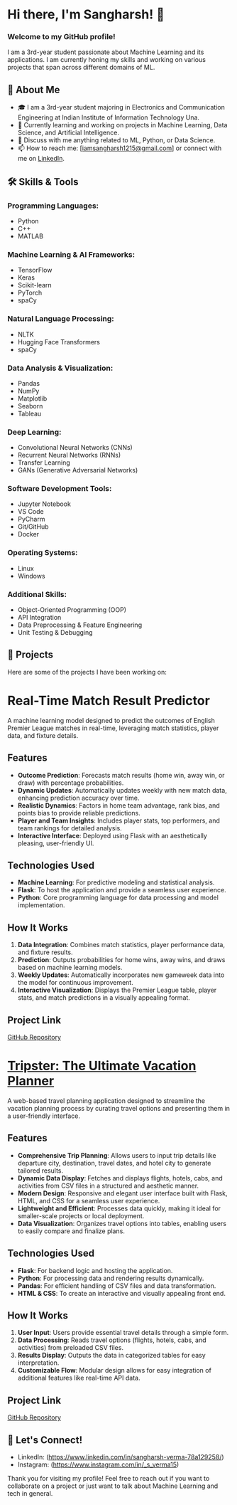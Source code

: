 # Hi there, I'm Sangharsh! 👋

### Welcome to my GitHub profile!

I am a 3rd-year student passionate about Machine Learning and its applications. I am currently honing my skills and working on various projects that span across different domains of ML.

## 🚀 About Me

- 🎓 I am a 3rd-year student majoring in Electronics and Communication Engineering at Indian Institute of Information Technology Una.
- 🌱 Currently learning and working on projects in Machine Learning, Data Science, and Artificial Intelligence.
- 💬 Discuss with me anything related to ML, Python, or Data Science.
- 📫 How to reach me: [iamsangharsh1215@gmail.com] or connect with me on [LinkedIn](https://www.linkedin.com/in/sangharsh-verma-78a129258/).

## 🛠️ Skills & Tools

### Programming Languages:
- Python
- C++
- MATLAB

### Machine Learning & AI Frameworks:
- TensorFlow
- Keras
- Scikit-learn
- PyTorch
- spaCy

### Natural Language Processing:
- NLTK
- Hugging Face Transformers
- spaCy

### Data Analysis & Visualization:
- Pandas
- NumPy
- Matplotlib
- Seaborn
- Tableau 

### Deep Learning:
- Convolutional Neural Networks (CNNs)
- Recurrent Neural Networks (RNNs)
- Transfer Learning
- GANs (Generative Adversarial Networks)

### Software Development Tools:
- Jupyter Notebook
- VS Code
- PyCharm
- Git/GitHub
- Docker

### Operating Systems:
- Linux 
- Windows

### Additional Skills:
- Object-Oriented Programming (OOP)
- API Integration
- Data Preprocessing & Feature Engineering
- Unit Testing & Debugging

## 📂 Projects

Here are some of the projects I have been working on:

# Real-Time Match Result Predictor  

A machine learning model designed to predict the outcomes of English Premier League matches in real-time, leveraging match statistics, player data, and fixture details.

## Features  
- **Outcome Prediction**: Forecasts match results (home win, away win, or draw) with percentage probabilities.  
- **Dynamic Updates**: Automatically updates weekly with new match data, enhancing prediction accuracy over time.  
- **Realistic Dynamics**: Factors in home team advantage, rank bias, and points bias to provide reliable predictions.  
- **Player and Team Insights**: Includes player stats, top performers, and team rankings for detailed analysis.  
- **Interactive Interface**: Deployed using Flask with an aesthetically pleasing, user-friendly UI.  

## Technologies Used  
- **Machine Learning**: For predictive modeling and statistical analysis.  
- **Flask**: To host the application and provide a seamless user experience.  
- **Python**: Core programming language for data processing and model implementation.  

## How It Works  
1. **Data Integration**: Combines match statistics, player performance data, and fixture results.  
2. **Prediction**: Outputs probabilities for home wins, away wins, and draws based on machine learning models.  
3. **Weekly Updates**: Automatically incorporates new gameweek data into the model for continuous improvement.  
4. **Interactive Visualization**: Displays the Premier League table, player stats, and match predictions in a visually appealing format.  

## Project Link  
[GitHub Repository](https://github.com/Sangharsh1215/Real-Time-Match-Result-Predictor)  

# [Tripster: The Ultimate Vacation Planner](https://github.com/<your-username>/tripster)

A web-based travel planning application designed to streamline the vacation planning process by curating travel options and presenting them in a user-friendly interface.

## Features
- **Comprehensive Trip Planning**: Allows users to input trip details like departure city, destination, travel dates, and hotel city to generate tailored results.
- **Dynamic Data Display**: Fetches and displays flights, hotels, cabs, and activities from CSV files in a structured and aesthetic manner.
- **Modern Design**: Responsive and elegant user interface built with Flask, HTML, and CSS for a seamless user experience.
- **Lightweight and Efficient**: Processes data quickly, making it ideal for smaller-scale projects or local deployment.
- **Data Visualization**: Organizes travel options into tables, enabling users to easily compare and finalize plans.

## Technologies Used
- **Flask**: For backend logic and hosting the application.
- **Python**: For processing data and rendering results dynamically.
- **Pandas**: For efficient handling of CSV files and data transformation.
- **HTML & CSS**: To create an interactive and visually appealing front end.

## How It Works
1. **User Input**: Users provide essential travel details through a simple form.
2. **Data Processing**: Reads travel options (flights, hotels, cabs, and activities) from preloaded CSV files.
3. **Results Display**: Outputs the data in categorized tables for easy interpretation.
4. **Customizable Flow**: Modular design allows for easy integration of additional features like real-time API data.

## Project Link
[GitHub Repository](https://github.com/Sangharsh1215/Tripster-The-Ultimate-Vacation_Planner)


## 🤝 Let's Connect!

- LinkedIn: (https://www.linkedin.com/in/sangharsh-verma-78a129258/)
- Instagram: (https://www.instagram.com/in/_s_verma15)

Thank you for visiting my profile! Feel free to reach out if you want to collaborate on a project or just want to talk about Machine Learning and tech in general.
